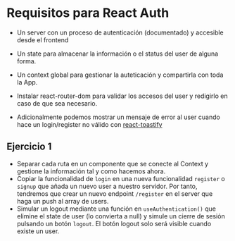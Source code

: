 # Requisitos para React Auth

- Un server con un proceso de autenticación (documentado) y accesible desde el frontend
- Un state para almacenar la información o el status del user de alguna forma.
- Un context global para gestionar la auteticación y compartirla con toda la App.
- Instalar react-router-dom para validar los accesos del user y redigirlo en caso de que sea necesario.

- Adicionalmente podemos mostrar un mensaje de error al user cuando hace un login/register no válido con [react-toastify](https://fkhadra.github.io/react-toastify/introduction/)

## Ejercicio 1

- Separar cada ruta en un componente que se conecte al Context y gestione la información tal y como hacemos ahora.
- Copiar la funcionalidad de `login` en una nueva funcionalidad `register` o `signup` que añada un nuevo user a nuestro servidor.
  Por tanto, tendremos que crear un nuevo endpoint `/register` en el server que haga un push al array de users.
- Simular un logout mediante una función en `useAuthentication()` que elimine el state de user (lo convierta a null) y simule un cierre de sesión pulsando un botón `logout`.
  El botón logout solo será visible cuando existe un user.
